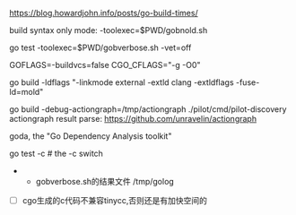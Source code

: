 https://blog.howardjohn.info/posts/go-build-times/

build syntax only mode: -toolexec=$PWD/gobnold.sh

go test -toolexec=$PWD/gobverbose.sh -vet=off

GOFLAGS=-buildvcs=false
CGO_CFLAGS="-g -O0"

go build -ldflags "-linkmode external -extld clang -extldflags -fuse-ld=mold"

go build -debug-actiongraph=/tmp/actiongraph ./pilot/cmd/pilot-discovery
actiongraph result parse: https://github.com/unravelin/actiongraph

goda, the "Go Dependency Analysis toolkit"

go test -c # the -c switch

- * gobverbose.sh的结果文件  /tmp/golog

- [ ] cgo生成的c代码不兼容tinycc,否则还是有加快空间的

